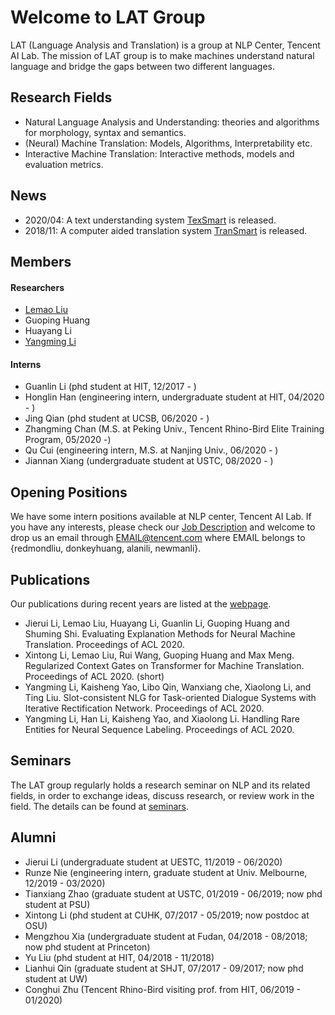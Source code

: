 
# Welcome to LAT Group
LAT (Language Analysis and Translation) is a group at NLP Center, Tencent AI Lab. The mission of LAT group is to make machines understand natural language and bridge the gaps between two different languages. 

## Research Fields

- Natural Language Analysis and Understanding: theories and algorithms for morphology, syntax and semantics.
- (Neural) Machine Translation: Models, Algorithms, Interpretability etc.
- Interactive Machine Translation: Interactive methods, models and evaluation metrics. 


## News
- 2020/04: A text understanding system [TexSmart](https://texsmart.qq.com) is released.  
- 2018/11: A computer aided translation system [TranSmart](https://transmart.qq.com) is released. 


## Members

#### Researchers
- [Lemao Liu](index.md)
- Guoping Huang
- Huayang Li
- [Yangming Li](http://leepleased.github.io/)

#### Interns
- Guanlin Li (phd student at HIT, 12/2017 - )
- Honglin Han (engineering intern, undergraduate student at HIT, 04/2020 - )
- Jing Qian (phd student at UCSB, 06/2020 - )
- Zhangming Chan (M.S. at Peking Univ., Tencent Rhino-Bird Elite Training Program, 05/2020 -)
- Qu Cui (engineering intern, M.S. at Nanjing Univ., 06/2020 - )
- Jiannan Xiang (undergraduate student at USTC, 08/2020 - )


## Opening Positions

We have some intern positions available at NLP center, Tencent AI Lab. If you have any interests, please check our [Job Description](JD.md) and welcome to drop us an email through EMAIL@tencent.com where EMAIL belongs to {redmondliu, donkeyhuang, alanili, newmanli}. 


## Publications
Our publications during recent years are listed at the [webpage](pub-lat.md). 
- Jierui Li, Lemao Liu, Huayang Li, Guanlin Li, Guoping Huang and Shuming Shi. Evaluating Explanation Methods for Neural Machine Translation. Proceedings of ACL 2020.
- Xintong Li, Lemao Liu, Rui Wang, Guoping Huang and Max Meng. Regularized Context Gates on Transformer for Machine Translation. Proceedings of ACL 2020. (short)
- Yangming Li, Kaisheng Yao, Libo Qin, Wanxiang che, Xiaolong Li, and Ting Liu. Slot-consistent NLG for Task-oriented Dialogue Systems with Iterative Rectification Network. Proceedings of ACL 2020.
- Yangming Li, Han Li, Kaisheng Yao, and Xiaolong Li. Handling Rare Entities for Neural Sequence Labeling. Proceedings of ACL 2020.


## Seminars
The LAT group regularly holds a research seminar on NLP and its related fields, in order to exchange ideas, discuss research, or review work in the field. The details can be found at [seminars](seminars.md).


## Alumni
- Jierui Li (undergraduate student at UESTC, 11/2019 - 06/2020)
- Runze Nie (engineering intern, graduate student at Univ. Melbourne, 12/2019 - 03/2020)
- Tianxiang Zhao (graduate student at USTC, 01/2019 - 06/2019; now phd student at PSU)
- Xintong Li (phd student at CUHK, 07/2017 - 05/2019; now postdoc at OSU)
- Mengzhou Xia (undergraduate student at Fudan, 04/2018 - 08/2018; now phd student at Princeton)
- Yu Liu (phd student at HIT, 04/2018 - 11/2018)
- Lianhui Qin (graduate student at SHJT, 07/2017 - 09/2017; now phd student at UW) 
- Conghui Zhu (Tencent Rhino-Bird visiting prof. from HIT, 06/2019 - 01/2020)

